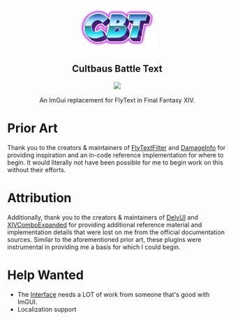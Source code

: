 <div align="center">

<img height="100px" src="./res/icon.png" />

## Cultbaus Battle Text

<img height="400px" src="./res/record.gif" />

An ImGui replacement for FlyText in Final Fantasy XIV.

</div>

# Prior Art

Thank you to the creators & maintainers of [FlyTextFilter][1] and [DamageInfo][2] for providing inspiration and an in-code reference implementation for where to begin. It would literally not have been possible for me to begin work on this without their efforts.

# Attribution

Additionally, thank you to the creators & maintainers of [DelvUI][4] and [XIVComboExpanded][3] for providing additional reference material and implementation details that were lost on me from the official documentation sources. Similar to the aforementioned prior art, these plugins were instrumental in providing me a basis for which I could begin.

# Help Wanted
* The [Interface](./CBT/Interface/) needs a LOT of work from someone that's good with ImGUI.
* Localization support

[1]: https://github.com/Aireil/FlyTextFilter
[2]: https://github.com/lmcintyre/DamageInfoPlugin
[3]: https://github.com/MKhayle/XIVComboExpanded
[4]: https://github.com/DelvUI/DelvUI
